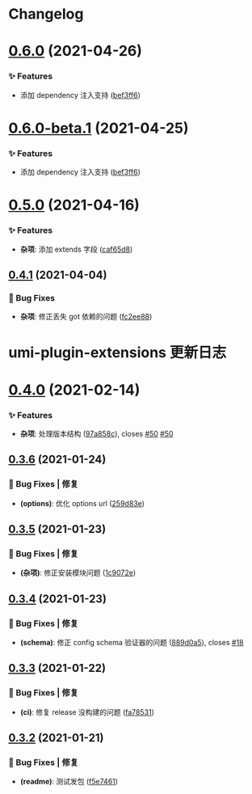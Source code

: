 # Changelog

# [0.6.0](https://github.com/arvinxx/umi-plugin-extensions/compare/v0.5.0...v0.6.0) (2021-04-26)


### ✨ Features

* 添加 dependency 注入支持 ([bef3ff6](https://github.com/arvinxx/umi-plugin-extensions/commit/bef3ff6))

# [0.6.0-beta.1](https://github.com/arvinxx/umi-plugin-extensions/compare/v0.5.0...v0.6.0-beta.1) (2021-04-25)


### ✨ Features

* 添加 dependency 注入支持 ([bef3ff6](https://github.com/arvinxx/umi-plugin-extensions/commit/bef3ff6))

# [0.5.0](https://github.com/arvinxx/umi-plugin-extensions/compare/v0.4.1...v0.5.0) (2021-04-16)


### ✨ Features

* **杂项**: 添加 extends 字段 ([caf65d8](https://github.com/arvinxx/umi-plugin-extensions/commit/caf65d8))

## [0.4.1](https://github.com/arvinxx/umi-plugin-extensions/compare/v0.4.0...v0.4.1) (2021-04-04)


### 🐛 Bug Fixes

* **杂项**: 修正丢失 got 依赖的问题 ([fc2ee88](https://github.com/arvinxx/umi-plugin-extensions/commit/fc2ee88))

# umi-plugin-extensions 更新日志

# [0.4.0](https://github.com/arvinxx/umi-plugin-extensions/compare/v0.3.6...v0.4.0) (2021-02-14)


### ✨ Features

* **杂项**: 处理版本结构 ([97a858c](https://github.com/arvinxx/umi-plugin-extensions/commit/97a858c)), closes [#50](https://github.com/arvinxx/umi-plugin-extensions/issues/50) [#50](https://github.com/arvinxx/umi-plugin-extensions/issues/50)

## [0.3.6](https://github.com/arvinxx/umi-plugin-extensions/compare/v0.3.5...v0.3.6) (2021-01-24)


### 🐛 Bug Fixes | 修复

* **(options)**: 优化 options url ([259d83e](https://github.com/arvinxx/umi-plugin-extensions/commit/259d83e))

## [0.3.5](https://github.com/arvinxx/umi-plugin-extensions/compare/v0.3.4...v0.3.5) (2021-01-23)


### 🐛 Bug Fixes | 修复

* **(杂项)**: 修正安装模块问题 ([1c9072e](https://github.com/arvinxx/umi-plugin-extensions/commit/1c9072e))

## [0.3.4](https://github.com/arvinxx/umi-plugin-extensions/compare/v0.3.3...v0.3.4) (2021-01-23)


### 🐛 Bug Fixes | 修复

* **(schema)**: 修正 config schema 验证器的问题 ([889d0a5](https://github.com/arvinxx/umi-plugin-extensions/commit/889d0a5)), closes [#18](https://github.com/arvinxx/umi-plugin-extensions/issues/18)

## [0.3.3](https://github.com/arvinxx/umi-plugin-extensions/compare/v0.3.2...v0.3.3) (2021-01-22)


### 🐛 Bug Fixes | 修复

* **(ci)**: 修复 release 没构建的问题 ([fa78531](https://github.com/arvinxx/umi-plugin-extensions/commit/fa78531))

## [0.3.2](https://github.com/arvinxx/umi-plugin-extensions/compare/v0.3.1...v0.3.2) (2021-01-21)

### 🐛 Bug Fixes | 修复

- **(readme)**: 测试发包 ([f5e7461](https://github.com/arvinxx/umi-plugin-extensions/commit/f5e7461))
